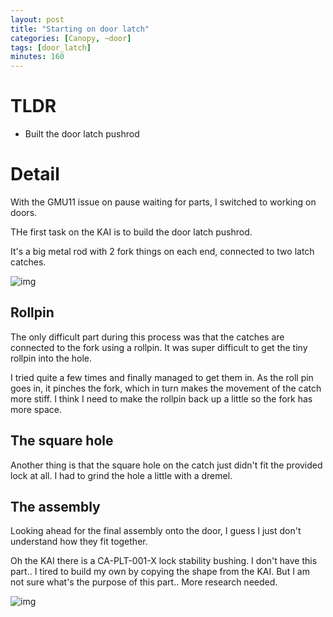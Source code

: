 ```yaml
---
layout: post
title: "Starting on door latch"
categories: [Canopy, ~door]
tags: [door_latch]
minutes: 160
---
```


# TLDR

- Built the door latch pushrod

# Detail

With the GMU11 issue on pause waiting for parts, I switched to working on doors.

THe first task on the KAI is to build the door latch pushrod.

It's a big metal rod with 2 fork things on each end, connected to two latch catches. 

![img](https://lh3.googleusercontent.com/pw/AP1GczNyqGCPRmabMGQNt4zgkyy3ij_oEflqdJYcUbBFtaZ7wwdnwq0ILVIEecbHjjzxkhkRO_inzRJvjLusUAY8JSM6BmuFurNsjNk639LSLKYXx9uGAw6PrfaldRDBsIQPFCu3jLXdXf9FFAeWC5tE61tokQ=w4080-h3072-s-no-gm?authuser=0)

## Rollpin

The only difficult part during this process was that the catches are connected to the fork using a rollpin. It was super difficult to get the tiny rollpin into the hole.

I tried quite a few times and finally managed to get them in. As the roll pin goes in, it pinches the fork, which in turn makes the movement of the catch more stiff. I think I need to make the rollpin back up a little so the fork has more space.

## The square hole

Another thing is that the square hole on the catch just didn't fit the provided lock at all. I had to grind the hole a little with a dremel. 

## The assembly

Looking ahead for the final assembly onto the door, I guess I just don't understand how they fit together.

Oh the KAI there is a CA-PLT-001-X lock stability bushing. I don't have this part.. I tired to build my own by copying the shape from the KAI. But I am not sure what's the purpose of this part.. More research needed.

![img](https://lh3.googleusercontent.com/pw/AP1GczOR0rAUSHfLvWBR6HQwJ3-mg2Rxa9pVHcNuhwjZ-gqOPAU32XFE2KHbURBWkTbNhBfi2j5yOSnuZ13iI5pv7SZQRFBZpRARo_O8wi-X-ZlS_E6Wer9yjb7FneORFl7-pH-EnEE9mYF8Mf_YL_lXS1yh4w=w4080-h3072-s-no-gm?authuser=0)